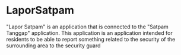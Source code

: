 # LaporSatpam

"Lapor Satpam" is an application that is connected to the "Satpam Tanggap" application. This application is an application intended for residents to be able to report something related to the security of the surrounding area to the security guard
